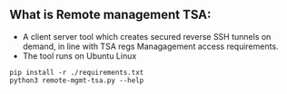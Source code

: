 


## What is Remote management TSA:

* A client server tool which creates secured reverse SSH tunnels on demand, in line with TSA regs Managagement access requirements. 
* The tool runs on Ubuntu Linux 

```
pip install -r ./requirements.txt
python3 remote-mgmt-tsa.py --help
```

